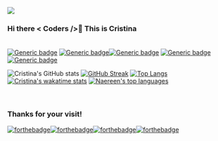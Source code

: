 ![](https://komarev.com/ghpvc/?username=MariaCristinaTC&label=PROFILE+VIEWS)<br /> 
### Hi there < Coders />👋 This is Cristina<br /><br />
<!--
TAGS
-->
[![Generic badge](https://img.shields.io/badge/code-JAVASCRIPT-1abc9c.svg)](https://shields.io/) [![Generic badge](https://img.shields.io/badge/framework-REACT-1abc9c.svg)](https://shields.io/)[![Generic badge](https://img.shields.io/badge/editor-VS-1abc9c.svg)](https://shields.io/) [![Generic badge](https://img.shields.io/badge/database-FIREBASE-1abc9c.svg)](https://shields.io/)  [![Generic badge](https://img.shields.io/badge/style-SASS-1abc9c.svg)](https://shields.io/)
<!--
STATS
-->

![Cristina's GitHub stats](https://github-readme-stats.vercel.app/api?username=MariaCristinaTC&show_icons=true&theme=gotham)
[![GitHub Streak](https://github-readme-streak-stats.herokuapp.com?user=MariaCristinaTC&theme=green_nur)](https://git.io/streak-stats)
[![Top Langs](https://github-readme-stats.vercel.app/api/top-langs/?username=MariaCristinaTC&theme=tokyonight)](https://github.com/anuraghazra/github-readme-stats)
[![Cristina's wakatime stats](https://github-readme-stats.vercel.app/api/wakatime?username=MariaCristinaTC&theme=tokyonight)](https://github.com/anuraghazra/github-readme-stats)
[![Naereen's top languages](https://github-readme-stats.vercel.app/api/top-langs/?username=MariaCristinaTC&theme=blue-green)](https://github.com/anuraghazra/github-readme-stats)
<br /><br /><br />
<!--
FOOTER SILLY STUFF
-->
### Thanks for your visit!
[![forthebadge](https://forthebadge.com/images/badges/powered-by-coffee.svg)](https://forthebadge.com)[![forthebadge](https://forthebadge.com/images/badges/built-with-swag.svg)](https://forthebadge.com)[![forthebadge](https://forthebadge.com/images/badges/certified-cousin-terio.svg)](https://forthebadge.com)[![forthebadge](https://forthebadge.com/images/badges/check-it-out.svg)](https://forthebadge.com)
<!--
**MariaCristinaTC/MariaCristinaTC** is a ✨ _special_ ✨ repository because its `README.md` (this file) appears on your GitHub profile.

Here are some ideas to get you started:

- 🔭 I’m currently working on ...
- 🌱 I’m currently learning ...
- 👯 I’m looking to collaborate on ...
- 🤔 I’m looking for help with ...
- 💬 Ask me about ...
- 📫 How to reach me: ...
- 😄 Pronouns: ...
- ⚡ Fun fact: ...
TROFEOS IMAGES....[![Ryo-ma's github trophy](https://github-profile-trophy.vercel.app/?username=MariaCristinaTC&row=1)](https://github.com/ryo-ma/github-profile-trophy)
-->
